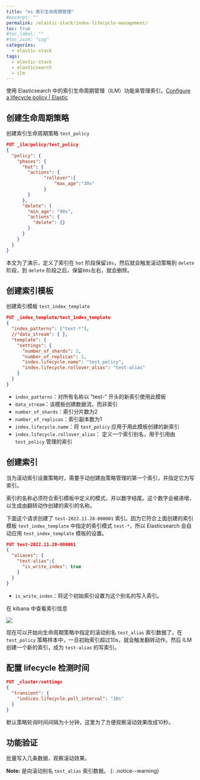 ```yaml
---
title: "es 索引生命周期管理"
#excerpt: ""
permalink: /elastic-stack/index-lifecycle-management/
toc: true
#toc_label: ""
#toc_icon: "cog"
categories: 
  - elastic-stack
tags:
  - elastic-stack
  - elasticsearch
  - ilm
---
```


使用 Elasticsearch 中的索引生命周期管理（ILM）功能来管理索引。[Configure a lifecycle policy \| Elastic](https://www.elastic.co/guide/en/elasticsearch/reference/8.5/set-up-lifecycle-policy.html#set-up-lifecycle-policy)

## 创建生命周期策略

创建索引生命周期策略 `test_policy`

```json
PUT _ilm/policy/test_policy
{
  "policy": {                       
    "phases": {
      "hot": {                      
        "actions": {
              "rollover":{
                  "max_age":"30s"
              }
        }
      },
      "delete": {
        "min_age": "90s",           
        "actions": {
          "delete": {}              
        }
      }
    }
  }
}
```

本文为了演示，定义了索引在 `hot` 阶段保留`10s`，然后就会触发滚动策略到 `delete` 阶段，到 `delete` 阶段之后，保留`60s`左右，就会删除。

## 创建索引模板

创建索引模板 `test_index_template`

```json
PUT _index_template/test_index_template
{
  "index_patterns": ["test-*"],
  //"data_stream": { },
  "template": {  
    "settings": {
      "number_of_shards": 2,
      "number_of_replicas": 1,
      "index.lifecycle.name": "test_policy",      
      "index.lifecycle.rollover_alias": "test-alias"    
    }
  }
}
```

- `index_patterns`：对所有名称以 "test-" 开头的新索引使用此模板
- `data_stream`：该模板创建数据流，而非索引
- `number_of_shards`：索引分片数为2
- `number_of_replicas`：索引副本数为1
- `index.lifecycle.name`：将 `test_policy` 应用于用此模板创建的新索引
- `index.lifecycle.rollover_alias`： 定义一个索引别名，用于引用由 `test_policy` 管理的索引

## 创建索引

当为滚动索引设置策略时，需要手动创建由策略管理的第一个索引，并指定它为写索引。

索引的名称必须符合索引模板中定义的模式，并以数字结尾。这个数字会被递增，以生成由翻转动作创建的索引的名称。

下面这个请求创建了 `test-2022.11.28-000001` 索引。因为它符合上面创建的索引模板 `test_index_template` 中指定的索引模式 `test-*`，所以 Elasticsearch 会自动应用 `test_index_template` 模板的设置。

```json
PUT test-2022.11.28-000001
{
  "aliases": {
    "test-alias":{
      "is_write_index": true 
    }
  }
}
```

- `is_write_index`：将这个初始索引设置为这个别名的写入索引。

在 kibana 中查看索引信息

![](https://aluopy.github.io/assets/images/es-ilm-01.png)

现在可以开始向生命周期策略中指定的滚动别名 `test_alias` 索引数据了。在 `test_policy` 策略样本中，一旦初始索引超过10s，就会触发翻转动作。然后 ILM 创建一个新的索引，成为 `test-alias` 的写索引。

## 配置 lifecycle 检测时间

```json
PUT _cluster/settings
{
  "transient": {
    "indices.lifecycle.poll_interval": "10s" 
  }
}
```

默认策略轮询时间间隔为十分钟，这里为了方便观察滚动效果改成10秒。

## 功能验证

批量写入几条数据，观察滚动效果。

**Note:** 是向滚动别名 `test_alias` 索引数据。
{: .notice--warning}

